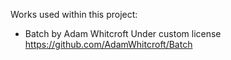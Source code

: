 Works used within this project:
* Batch by Adam Whitcroft
  Under custom license
  https://github.com/AdamWhitcroft/Batch

